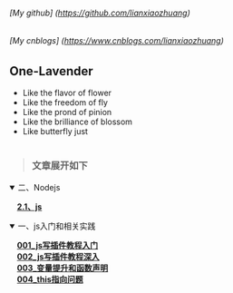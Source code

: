 ###### [My github]  (https://github.com/lianxiaozhuang)
###### [My cnblogs] (https://www.cnblogs.com/lianxiaozhuang)
<!-- ###### [Personal website] (www.lianxiaozhuang.com) *建设中* -->
## One-Lavender
* Like the flavor of flower
* Like the freedom of fly
* Like the prond of pinion
* Like the brilliance of blossom
* Like butterfly just
# 
[name]:lianxiaozhuang
[root]:https://github.com/lianxiaozhuang/blog
<!--  -->
> ### 文章展开如下
<!-- 2 -->
<details open>
<summary>二、Nodejs</summary>

**<summary>&nbsp;&nbsp;&nbsp;&nbsp;[2.1、js](https://github.com/lianxiaozhuang/blog/tree/master/src/01/js异步.md)**
</details>

<!-- 1 -->
<details open>
<summary>一、js入门和相关实践</summary>

 **<summary> &nbsp;&nbsp;&nbsp;&nbsp;[001_js写插件教程入门](https://github.com/lianxiaozhuang/blog/tree/master/src/01/001_js写插件教程入门.md)**
**<summary> &nbsp;&nbsp;&nbsp;&nbsp;[002_js写插件教程深入](https://github.com/lianxiaozhuang/blog/tree/master/src/01/002_js写插件教程深入.md)**
**<summary> &nbsp;&nbsp;&nbsp;&nbsp;[003_变量提升和函数声明](https://github.com/lianxiaozhuang/blog/tree/master/src/01/003_变量提升和函数声明.md)**
**<summary> &nbsp;&nbsp;&nbsp;&nbsp;[004_this指向问题](https://github.com/lianxiaozhuang/blog/tree/master/src/01/004_this指向问题.md)**

</details>

<!-- | 项目        | 价格   |  数量  |
| --------   | -----:  | :----:  |
| 计算机     | \$1600 |   5     |
| 手机        |   \$12   |   12   |
| 管线        |    \$1    |  234  | -->
